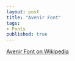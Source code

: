 ```yaml
---
layout: post
title: "Avenir Font"
tags:
- Fonts
published: true
---
```

[Avenir Font on Wikipedia](http://en.wikipedia.org/wiki/Avenir_%28typeface%29)
